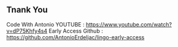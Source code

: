 ## Tnank You

Code With Antonio YOUTUBE : https://www.youtube.com/watch?v=dP75Khfy4s4
Early Access Github : https://github.com/AntonioErdeljac/lingo-early-access
